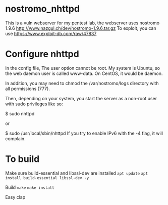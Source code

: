# nostromo_nhttpd
This is a vuln webserver for my pentest lab, the webserver uses nostromo 1.9.6 http://www.nazgul.ch/dev/nostromo-1.9.6.tar.gz 
To exploit, you can use https://www.exploit-db.com/raw/47837
# Configure nhttpd
In the config file, The user option cannot be root. My system is Ubuntu, so the web daemon user is called www-data. On CentOS, it would be daemon.

In addition, you may need to chmod the /var/nostromo/logs directory with all permissions (777).

Then, depending on your system, you start the server as a non-root user with sudo privileges like so:

$ sudo nhttpd

or

$ sudo /usr/local/sbin/nhttpd
If you try to enable IPv6 with the -4 flag, it will complain.

# To build
Make sure build-essential and libssl-dev are installed
`apt update`
`apt install build-essential libssl-dev -y`

Build
`make`
`make install`

Easy clap
